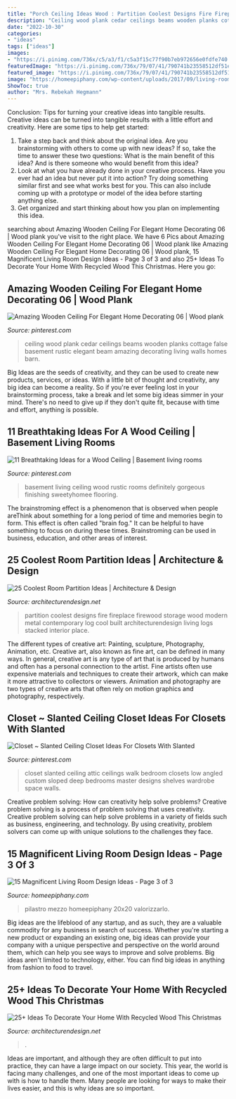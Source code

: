 ```yaml
---
title: "Porch Ceiling Ideas Wood : Partition Coolest Designs Fire Fireplace Firewood Storage Wood Modern Metal Contemporary Log Cool Built Architecturendesign Living Logs Stacked Interior Place"
description: "Ceiling wood plank cedar ceilings beams wooden planks cottage false basement rustic elegant beam amazing decorating living walls homes barn"
date: "2022-10-30"
categories:
- "ideas"
tags: ["ideas"]
images:
- "https://i.pinimg.com/736x/c5/a3/f1/c5a3f15c77f90b7eb972656e0fdfe740.jpg"
featuredImage: "https://i.pinimg.com/736x/79/07/41/790741b23558512df51e99e6d1ddfd84.jpg"
featured_image: "https://i.pinimg.com/736x/79/07/41/790741b23558512df51e99e6d1ddfd84.jpg"
image: "https://homeepiphany.com/wp-content/uploads/2017/09/living-rooms_412-768x1025.jpg"
ShowToc: true
author: "Mrs. Rebekah Hegmann"
---
```



Conclusion: Tips for turning your creative ideas into tangible results.
Creative ideas can be turned into tangible results with a little effort and creativity. Here are some tips to help get started: 
1. Take a step back and think about the original idea. Are you brainstorming with others to come up with new ideas? If so, take the time to answer these two questions: What is the main benefit of this idea? And is there someone who would benefit from this idea? 
2. Look at what you have already done in your creative process. Have you ever had an idea but never put it into action? Try doing something similar first and see what works best for you. This can also include coming up with a prototype or model of the idea before starting anything else. 
3. Get organized and start thinking about how you plan on implementing this idea.

	

		
searching about Amazing Wooden Ceiling For Elegant Home Decorating 06 | Wood plank you've visit to the right place. We have 6 Pics about Amazing Wooden Ceiling For Elegant Home Decorating 06 | Wood plank like Amazing Wooden Ceiling For Elegant Home Decorating 06 | Wood plank, 15 Magnificent Living Room Design Ideas - Page 3 of 3 and also 25+ Ideas To Decorate Your Home With Recycled Wood This Christmas. Here you go:
		
    
## Amazing Wooden Ceiling For Elegant Home Decorating 06 | Wood Plank

<img loading=lazy src="https://i.pinimg.com/736x/c5/a3/f1/c5a3f15c77f90b7eb972656e0fdfe740.jpg" onerror="this.onerror=null;this.src='https://tse3.mm.bing.net/th?id=OIP.0oImqd9-GkDM0OU4ILIrHgHaJ3&amp;pid=15.1';" alt="Amazing Wooden Ceiling For Elegant Home Decorating 06 | Wood plank">

_Source: pinterest.com_

>ceiling wood plank cedar ceilings beams wooden planks cottage false basement rustic elegant beam amazing decorating living walls homes barn. 

	

Big Ideas are the seeds of creativity, and they can be used to create new products, services, or ideas. With a little bit of thought and creativity, any big idea can become a reality. So if you're ever feeling lost in your brainstorming process, take a break and let some big ideas simmer in your mind. There's no need to give up if they don't quite fit, because with time and effort, anything is possible.

    
## 11 Breathtaking Ideas For A Wood Ceiling | Basement Living Rooms

<img loading=lazy src="https://i.pinimg.com/736x/d8/bb/8b/d8bb8bc302a3c287e345b704052a23a7.jpg" onerror="this.onerror=null;this.src='https://tse3.mm.bing.net/th?id=OIP.aXhtEm6nyxmybXXfGKl12QHaJ4&amp;pid=15.1';" alt="11 Breathtaking Ideas for a Wood Ceiling | Basement living rooms">

_Source: pinterest.com_

>basement living ceiling wood rustic rooms definitely gorgeous finishing sweetyhomee flooring. 

	

The brainstroming effect is a phenomenon that is observed when people areThink about something for a long period of time and memories begin to form. This effect is often called "brain fog." It can be helpful to have something to focus on during these times. Brainstroming can be used in business, education, and other areas of interest.

    
## 25 Coolest Room Partition Ideas | Architecture &amp; Design

<img loading=lazy src="http://cdn.architecturendesign.net/wp-content/uploads/2014/08/1742.jpg" onerror="this.onerror=null;this.src='https://tse3.mm.bing.net/th?id=OIP.ovTblCgTk6jpb7B_ULeNwAHaLI&amp;pid=15.1';" alt="25 Coolest Room Partition Ideas | Architecture &amp; Design">

_Source: architecturendesign.net_

>partition coolest designs fire fireplace firewood storage wood modern metal contemporary log cool built architecturendesign living logs stacked interior place. 

	

The different types of creative art: Painting, sculpture, Photography, Animation, etc.
Creative art, also known as fine art, can be defined in many ways. In general, creative art is any type of art that is produced by humans and often has a personal connection to the artist. Fine artists often use expensive materials and techniques to create their artwork, which can make it more attractive to collectors or viewers. Animation and photography are two types of creative arts that often rely on motion graphics and photography, respectively.

    
## Closet ~ Slanted Ceiling Closet Ideas For Closets With Slanted

<img loading=lazy src="https://i.pinimg.com/736x/79/07/41/790741b23558512df51e99e6d1ddfd84.jpg" onerror="this.onerror=null;this.src='https://tse3.mm.bing.net/th?id=OIP.JNmYHXcdFuWSaUSYuSBLXgHaNK&amp;pid=15.1';" alt="Closet ~ Slanted Ceiling Closet Ideas For Closets With Slanted">

_Source: pinterest.com_

>closet slanted ceiling attic ceilings walk bedroom closets low angled custom sloped deep bedrooms master designs shelves wardrobe space walls. 

	

Creative problem solving: How can creativity help solve problems?
Creative problem solving is a process of problem solving that uses creativity. Creative problem solving can help solve problems in a variety of fields such as business, engineering, and technology. By using creativity, problem solvers can come up with unique solutions to the challenges they face.

    
## 15 Magnificent Living Room Design Ideas - Page 3 Of 3

<img loading=lazy src="https://homeepiphany.com/wp-content/uploads/2017/09/living-rooms_412-768x1025.jpg" onerror="this.onerror=null;this.src='https://tse3.mm.bing.net/th?id=OIP.Uj5f9KTiLmHD_kO8jnUMIQHaJ4&amp;pid=15.1';" alt="15 Magnificent Living Room Design Ideas - Page 3 of 3">

_Source: homeepiphany.com_

>pilastro mezzo homeepiphany 20x20 valorizzarlo. 

	

Big ideas are the lifeblood of any startup, and as such, they are a valuable commodity for any business in search of success. Whether you're starting a new product or expanding an existing one, big ideas can provide your company with a unique perspective and perspective on the world around them, which can help you see ways to improve and solve problems. Big ideas aren't limited to technology, either. You can find big ideas in anything from fashion to food to travel.

    
## 25+ Ideas To Decorate Your Home With Recycled Wood This Christmas

<img loading=lazy src="https://cdn.architecturendesign.net/wp-content/uploads/2015/12/AD-Ideas-To-Decorate-Your-Home-With-Recycled-Wood-This-20.jpg" onerror="this.onerror=null;this.src='https://tse3.mm.bing.net/th?id=OIP.3hrp131gZ6c-KCDqkj-N7wHaQi&amp;pid=15.1';" alt="25+ Ideas To Decorate Your Home With Recycled Wood This Christmas">

_Source: architecturendesign.net_

>. 

	

Ideas are important, and although they are often difficult to put into practice, they can have a large impact on our society. This year, the world is facing many challenges, and one of the most important ideas to come up with is how to handle them. Many people are looking for ways to make their lives easier, and this is why ideas are so important.

